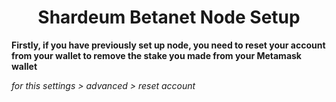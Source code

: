 <h1 align="center">Shardeum Betanet Node Setup </h1>

**Firstly, if you have previously set up node, you need to reset your account from your wallet to remove the stake you made from your Metamask wallet**

*for this settings > advanced > reset account*
